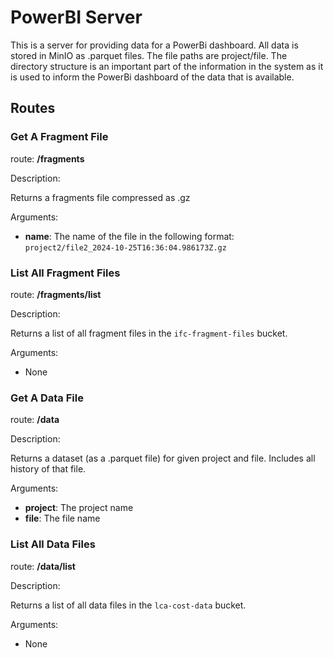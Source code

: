 # PowerBI Server

This is a server for providing data for a PowerBi dashboard. All data is stored in MinIO as .parquet files.
The file paths are project/file. The directory structure is an important part of the information in the system as it is used to inform the PowerBi dashboard of the data that is available.

## Routes

### Get A Fragment File

route: **/fragments**

Description:

Returns a fragments file compressed as .gz

Arguments:

- **name**: The name of the file in the following format: `project2/file2_2024-10-25T16:36:04.986173Z.gz`

### List All Fragment Files

route: **/fragments/list**

Description:

Returns a list of all fragment files in the `ifc-fragment-files` bucket.

Arguments:

- None

### Get A Data File

route: **/data**

Description:

Returns a dataset (as a .parquet file) for given project and file. Includes all history of that file.

Arguments:

- **project**: The project name
- **file**: The file name

### List All Data Files

route: **/data/list**

Description:

Returns a list of all data files in the `lca-cost-data` bucket.

Arguments:

- None
